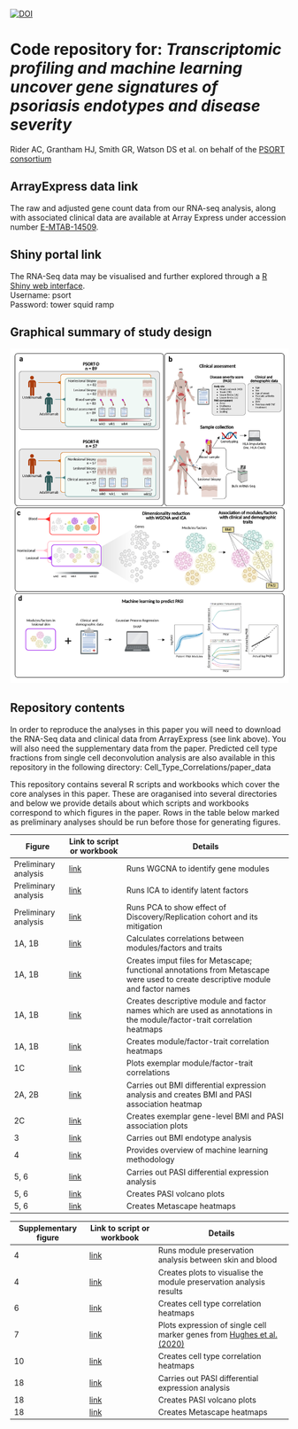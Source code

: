 [![DOI](https://zenodo.org/badge/DOI/10.5281/zenodo.15847636.svg)](https://doi.org/10.5281/zenodo.15847636)
# Code repository for: *Transcriptomic profiling and machine learning uncover gene signatures of psoriasis endotypes and disease severity*
Rider AC, Grantham HJ, Smith GR, Watson DS et al. on behalf of the [PSORT consortium](http://www.psort.org.uk/)
## ArrayExpress data link
The raw and adjusted gene count data from our RNA-seq analysis, along with associated clinical data are available at Array Express under accession number [E-MTAB-14509](https://www.ebi.ac.uk/biostudies/arrayexpress/studies?query=E-MTAB-14509).
## Shiny portal link
The RNA-Seq data may be visualised and further explored through a [R Shiny web interface](https://shiny-whri-c4tb.hpc.qmul.ac.uk/psort/).  
Username: psort  
Password: tower squid ramp
##  Graphical summary of study design 
<img src='./Images/PSORT schematic 04-07-25 cropped.png'>  

## Repository contents
In order to reproduce the analyses in this paper you will need to download the RNA-Seq data and clinical data from ArrayExpress (see link above). You will also need the supplementary data from the paper. Predicted cell type fractions from single cell deconvolution analysis are also available in this repository in the following directory: Cell_Type_Correlations/paper_data

This repository contains several R scripts and workbooks which cover the core analyses in this paper. These are oraganised into several directories and below we provide details about which scripts and workbooks correspond to which figures in the paper. Rows in the table below marked as preliminary analyses should be run before those for generating figures.

| Figure | Link to script or workbook | Details |
|------------------|---------------------------|---------------------------|
| Preliminary analysis | [link](/WGCNA/01_Module_identification.md) | Runs WGCNA to identify gene modules|
| Preliminary analysis | [link](/Factor_analysis/factor_analysis.md) | Runs ICA to identify latent factors |
| Preliminary analysis | [link](/Exploratory_analysis/01_4_DRpca.md) | Runs PCA to show effect of Discovery/Replication cohort and its mitigation |
| 1A, 1B | [link](/WGCNA/03_Get_disease_and_disease_severity_correlations.md) | Calculates correlations between modules/factors and traits |
| 1A, 1B | [link](/WGCNA/04_Metascape_inputs.md) | Creates imput files for Metascape; functional annotations from Metascape were used to create descriptive module and factor names |
| 1A, 1B | [link](/WGCNA/05_Module_factor_names.R) | Creates descriptive module and factor names which are used as annotations in the module/factor-trait correlation heatmaps |
| 1A, 1B | [link](/WGCNA/06_Trait_correlation_heatmaps.md) | Creates module/factor-trait correlation heatmaps |
| 1C | [link](/WGCNA/07_Trait_correlation_plots.md) | Plots exemplar module/factor-trait correlations |
| 2A, 2B | [link](/Factor_analysis/factor_analysis.md) | Carries out BMI differential expression analysis and creates BMI and PASI association heatmap |
| 2C | [link](/WGCNA/08_Gene-level_trait_correlation_plots.R) | Creates exemplar gene-level BMI and PASI association plots |
| 3 | [link](/Factor_analysis/factor_analysis.md) | Carries out BMI endotype analysis |
| 4 | [link](Machine_learning/Example_Gaussian_process_regression_using_RNA_eigengene_modules.ipynb) | Provides overview of machine learning methodology |
| 5, 6 | [link](/PASI_differential_expression_analysis/02_5_2_dea_DR_bdrug.md) | Carries out PASI differential expression analysis |
| 5, 6 | [link](/PASI_differential_expression_analysis/02_5_6_mod_fact_col_vp.md) | Creates PASI volcano plots |
| 5, 6 | [link](/PASI_differential_expression_analysis/02_5_5_mod_fact_col_hm.md) | Creates Metascape heatmaps |

| Supplementary figure | Link to script or workbook | Details |
|------------------|---------------------------|---------------------------|
| 4 | [link](/WGCNA/10_Module_preservation_analysis.R) | Runs module preservation analysis between skin and blood |
| 4 | [link](/WGCNA/11_Module_preservation_plots.md) | Creates plots to visualise the module preservation analysis results |
| 6 | [link](/Cell_Type_Correlations/01_correlation_heatmaps.md) | Creates cell type correlation heatmaps |
| 7 | [link](/WGCNA/09_Broad_single_cell_heatmaps.md) | Plots expression of single cell marker genes from [Hughes et al. (2020)](https://www.sciencedirect.com/science/article/pii/S107476132030409X?via%3Dihub) |
| 10 | [link](/Cell_Type_Correlations/01_correlation_heatmaps.md) | Creates cell type correlation heatmaps |
| 18 | [link](/PASI_differential_expression_analysis/02_5_2_dea_DR_bdrug.md) | Carries out PASI differential expression analysis |
| 18 | [link](/PASI_differential_expression_analysis/02_5_6_mod_fact_col_vp.md) | Creates PASI volcano plots |
| 18 | [link](/PASI_differential_expression_analysis/02_5_5_mod_fact_col_hm.md) | Creates Metascape heatmaps |
